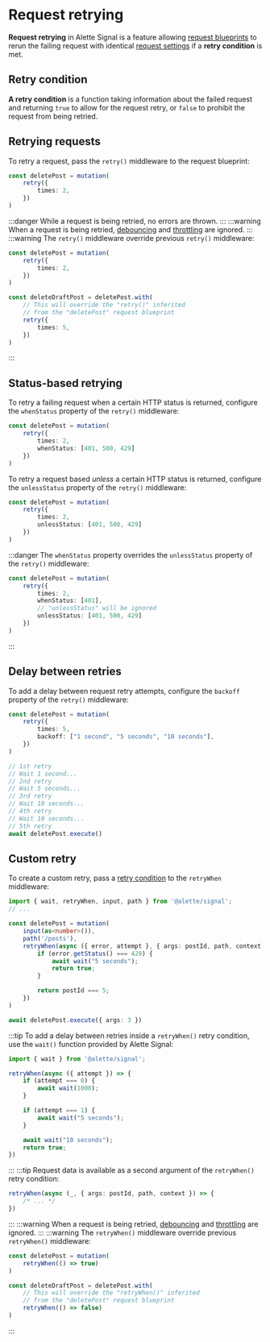 # Request retrying
**Request retrying** in Alette Signal is a feature allowing
[request blueprints](../getting-started/configuring-requests.md#request-blueprint)
to rerun the failing request with identical
[request settings](../getting-started/configuring-requests.md#request-settings) 
if a **retry condition** is met.

## Retry condition
**A retry condition** is a function taking information about the failed
request and returning `true` to allow for the request retry, or `false`
to prohibit the request from being retried. 

## Retrying requests
To retry a request, pass the `retry()` middleware to the request blueprint:
```ts
const deletePost = mutation(
    retry({
		times: 2,
	})
)
```
:::danger
While a request is being retried, no errors are thrown.
:::
:::warning
When a request is being retried, [debouncing](./request-debouncing.md)
and
[throttling](./request-throttling.md) are ignored.
:::
:::warning
The `retry()` middleware override previous `retry()` middleware:
```ts
const deletePost = mutation(
    retry({
        times: 2,
    })
)

const deleteDraftPost = deletePost.with(
    // This will override the "retry()" inferited
	// from the "deletePost" request blueprint
    retry({
        times: 5,
    })
)
```
:::

## Status-based retrying
To retry a failing request when a certain HTTP status is returned, configure the `whenStatus`
property of the `retry()` middleware:
```ts
const deletePost = mutation(
    retry({
		times: 2,
		whenStatus: [401, 500, 429]
	})
)
```

To retry a request based _unless_ a certain HTTP status is returned, configure the `unlessStatus`
property of the `retry()` middleware:
```ts
const deletePost = mutation(
    retry({
		times: 2,
		unlessStatus: [401, 500, 429]
	})
)
```
:::danger
The `whenStatus` property overrides the `unlessStatus` property of the `retry()` middleware:
```ts
const deletePost = mutation(
    retry({
		times: 2,
		whenStatus: [401],
		// "unlessStatus" will be ignored
		unlessStatus: [401, 500, 429]
	})
)
```
:::

## Delay between retries
To add a delay between request retry attempts, configure the `backoff`
property of the `retry()` middleware:
```ts
const deletePost = mutation(
    retry({
		times: 5,
		backoff: ["1 second", "5 seconds", "10 seconds"],
	})
)

// 1st retry
// Wait 1 second...
// 2nd retry
// Wait 5 seconds...
// 3rd retry
// Wait 10 seconds...
// 4th retry
// Wait 10 seconds...
// 5th retry
await deletePost.execute()
```

## Custom retry
To create a custom retry, pass a [retry condition](#retry-condition) to the `retryWhen` middleware:
```ts
import { wait, retryWhen, input, path } from '@alette/signal';
// ...

const deletePost = mutation(
    input(as<number>()),
    path('/posts'),
    retryWhen(async ({ error, attempt }, { args: postId, path, context }) => {
        if (error.getStatus() === 429) {
            await wait("5 seconds");
            return true;
		}

		return postId === 5;
	})
)

await deletePost.execute({ args: 3 })
```
:::tip
To add a delay between retries inside a `retryWhen()` retry condition, use 
the `wait()` function provided by Alette Signal:
```ts
import { wait } from '@alette/signal';

retryWhen(async ({ attempt }) => {
    if (attempt === 0) {
    	await wait(1000);
	}

    if (attempt === 1) {
        await wait("5 seconds");
    }

	await wait("10 seconds");
    return true;
})
```
:::
:::tip
Request data is available as a second argument of the `retryWhen()` retry 
condition:
```ts
retryWhen(async (_, { args: postId, path, context }) => {
    /* ... */
})
```
:::
:::warning
When a request is being retried, [debouncing](./request-debouncing.md)
and
[throttling](./request-throttling.md) are ignored.
:::
:::warning
The `retryWhen()` middleware override previous `retryWhen()` middleware:
```ts
const deletePost = mutation(
    retryWhen(() => true)
)

const deleteDraftPost = deletePost.with(
    // This will override the "retryWhen()" inferited
	// from the "deletePost" request blueprint
    retryWhen(() => false)
)
```
:::